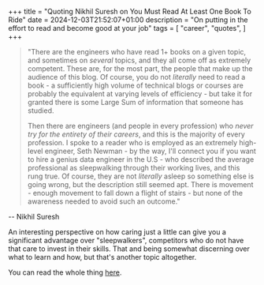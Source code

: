 +++
title = "Quoting Nikhil Suresh on You Must Read At Least One Book To Ride"
date = 2024-12-03T21:52:07+01:00
description = "On putting in the effort to read and become good at your job"
tags = [
  "career",
  "quotes",
]
+++

> "There are the engineers who have read 1+ books on a given topic, and sometimes on *several* topics, and they all come off as extremely competent. These are, for the most part, the people that make up the audience of this blog. Of course, you do not *literally* need to read a book - a sufficiently high volume of technical blogs or courses are probably the equivalent at varying levels of efficiency - but take it for granted there is some Large Sum of information that someone has studied.
> 
> Then there are engineers (and people in every profession) who *never try for the entirety of their careers*, and this is the majority of every profession. I spoke to a reader who is employed as an extremely high-level engineer, Seth Newman - by the way, I'll connect you if you want to hire a genius data engineer in the U.S - who described the average professional as sleepwalking through their working lives, and this rung true. Of course, they are not *literally* asleep so something else is going wrong, but the description still seemed apt. There is movement - enough movement to fall down a flight of stairs - but none of the awareness needed to avoid such an outcome."

-- Nikhil Suresh

An interesting perspective on how caring just a little can give you a significant advantage over
"sleepwalkers", competitors who do not have that care to invest in their skills.
That and being somewhat discerning over what to learn and how, but that's another topic altogether.

You can read the whole thing [here](https://ludic.mataroa.blog/blog/you-must-read-at-least-one-book-to-ride/).

